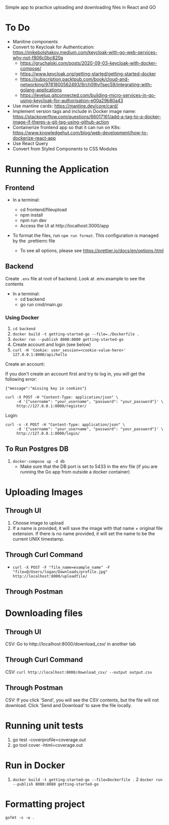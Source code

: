Simple app to practice uploading and downloading files in React and GO

# To Do

- Manitine components
- Convert to Keycloak for Authentication: https://mikebolshakov.medium.com/keycloak-with-go-web-services-why-not-f806c0bc820a
    - https://gruchalski.com/posts/2020-09-03-keycloak-with-docker-compose/
    - https://www.keycloak.org/getting-started/getting-started-docker
    - https://subscription.packtpub.com/book/cloud-and-networking/9781800562493/9/ch09lvl1sec59/integrating-with-golang-applications
    - https://levelup.gitconnected.com/building-micro-services-in-go-using-keycloak-for-authorisation-e00a29b80a43
- Use mantine cards: https://mantine.dev/core/card/
- Implement version tags and include in Docker image name: https://stackoverflow.com/questions/66017161/add-a-tag-to-a-docker-image-if-theres-a-git-tag-using-github-action
- Containerize frontend app so that it can run on K8s: https://www.knowledgehut.com/blog/web-development/how-to-dockerize-react-app
- Use React Query
- Convert from Styled Components to CSS Modules

# Running the Application

## Frontend

- In a terminal:
    - cd frontend/fileupload
    - npm install
    - npm run dev
    - Access the UI at http://localhost:3000/app

- To format the files, run ```npm run format```. This configuration is managed by the .prettierrc file
    - To see all options, please see https://prettier.io/docs/en/options.html

## Backend

Create ```.env``` file at root of backend. Look at .env.example to see the contents

- In a terminal:
    - cd backend
    - go run cmd/main.go

### Using Docker

1. `cd backend`
2. `docker build -t getting-started-go --file=./Dockerfile .`
3. `docker run --publish 8000:8000 getting-started-go`
4. Create account and login (see below)
5. `curl -H 'Cookie: user_session=<cookie-value-here>' 127.0.0.1:8000/api/hello`

Create an account:

If you don't create an account first and try to log in, you will get the following error:

`{"message":"missing key in cookies"}`

```
curl -X POST -H "Content-Type: application/json" \
     -d '{"username": "your_username", "password": "your_password"}' \
     http://127.0.0.1:8000/register/
```

Login:

```
curl -v -X POST -H "Content-Type: application/json" \
     -d '{"username": "your_username", "password": "your_password"}' \
     http://127.0.0.1:8000/login/
```

## To Run Postgres DB

1. `docker-compose up -d db`
    - Make sure that the DB port is set to 5433 in the env file (if you are running the Go app from outside a docker container)

# Uploading Images
## Through UI

1. Choose image to upload
2. If a name is provided, it will save the image with that name + original file extension. If there is no name provided, it will set the name to be the current UNIX timestamp.

## Through Curl Command

- `curl -X POST -F "file_name=example_name" -F "file=@/Users/logan/Downloads/profile.jpg" http://localhost:8000/uploadfile/`

## Through Postman

# Downloading files

## Through UI

CSV: Go to http://localhost:8000/download_csv/ in another tab

## Through Curl Command

CSV: `curl http://localhost:8000/download_csv/ --output output.csv`

## Through Postman

CSV: If you click 'Send', you will see the CSV contents, but the file will not download. Click 'Send and Download' to save the file locally.

# Running unit tests

1. go test -coverprofile=coverage.out
2. go tool cover -html=coverage.out

# Run in Docker

1. ```docker build -t getting-started-go --file=Dockerfile .```
2 ```docker run --publish 8080:8080 getting-started-go```

# Formatting project

`gofmt -s -w .`